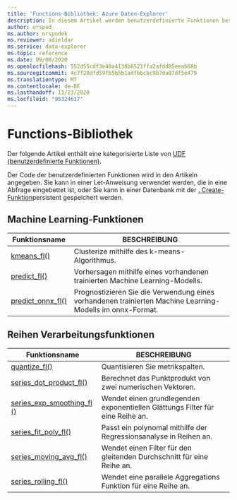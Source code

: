 ```yaml
---
title: 'Functions-Bibliothek: Azure Daten-Explorer'
description: In diesem Artikel werden benutzerdefinierte Funktionen beschrieben, mit denen die Funktionen von Azure Daten-Explorer erweitert werden.
author: orspod
ms.author: orspodek
ms.reviewer: adieldar
ms.service: data-explorer
ms.topic: reference
ms.date: 09/08/2020
ms.openlocfilehash: 552d55cdf3e40a4138b6521ffa2afdd85eeab68b
ms.sourcegitcommit: 4c7f20dfd59fb5b5b1adfbbcbc9b7da07df5e479
ms.translationtype: MT
ms.contentlocale: de-DE
ms.lasthandoff: 11/23/2020
ms.locfileid: "95324617"
---
```

# <a name="functions-library"></a>Functions-Bibliothek

Der folgende Artikel enthält eine kategorisierte Liste von [UDF (benutzerdefinierte Funktionen)](../query/functions/user-defined-functions.md).

Der Code der benutzerdefinierten Funktionen wird in den Artikeln angegeben.  Sie kann in einer Let-Anweisung verwendet werden, die in eine Abfrage eingebettet ist, oder Sie kann in einer Datenbank mit der [. Create-Funktion](../management/create-function.md)persistent gespeichert werden.

## <a name="machine-learning-functions"></a>Machine Learning-Funktionen

|Funktionsname     |BESCHREIBUNG                                          |
|-------------------------|--------------------------------------------------------|
|[kmeans_fl()](kmeans-fl.md)|Clusterize mithilfe des k-means-Algorithmus. |
|[predict_fl()](predict-fl.md)|Vorhersagen mithilfe eines vorhandenen trainierten Machine Learning-Modells. |
|[predict_onnx_fl()](predict-onnx-fl.md)| Prognostizieren Sie die Verwendung eines vorhandenen trainierten Machine Learning-Modells im onnx-Format. |

## <a name="series-processing-functions"></a>Reihen Verarbeitungsfunktionen

|Funktionsname     |BESCHREIBUNG                                          |
|-------------------------|--------------------------------------------------------|
|[quantize_fl()](quantize-fl.md)|Quantisieren Sie metrikspalten. |
|[series_dot_product_fl()](series-dot-product-fl.md)|Berechnet das Punktprodukt von zwei numerischen Vektoren. |
|[series_exp_smoothing_fl ()](series-exp-smoothing-fl.md)|Wendet einen grundlegenden exponentiellen Glättungs Filter für eine Reihe an. |
|[series_fit_poly_fl()](series-fit-poly-fl.md)|Passt ein polynomal mithilfe der Regressionsanalyse in Reihen an. |
|[series_moving_avg_fl()](series-moving-avg-fl.md)|Wendet einen Filter für den gleitenden Durchschnitt für eine Reihe an. |
|[series_rolling_fl()](series-rolling-fl.md)|Wendet eine parallele Aggregations Funktion für eine Reihe an. |
